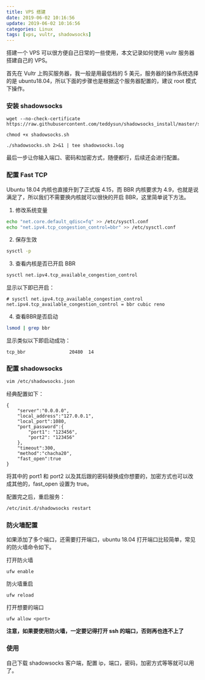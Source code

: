 ```yaml
---
title: VPS 搭建
date: 2019-06-02 10:16:56
update: 2019-06-02 10:16:56
categories: Linux
tags: [vps, vultr, shadowsocks]
---
```


搭建一个 VPS 可以很方便自己日常的一些使用，本文记录如何使用 vultr 服务器搭建自己的 VPS。

<!-- more -->

首先在 Vultr 上购买服务器，我一般是用最低档的 5 美元，服务器的操作系统选择的是 ubuntu18.04，所以下面的步骤也是根据这个服务器配置的，建议 root 模式下操作。

### 安装 shadowsocks

```shell
wget --no-check-certificate https://raw.githubusercontent.com/teddysun/shadowsocks_install/master/shadowsocks.sh

chmod +x shadowsocks.sh

./shadowsocks.sh 2>&1 | tee shadowsocks.log
```

最后一步让你输入端口、密码和加密方式，随便都行，后续还会进行配置。

### 配置 Fast TCP

Ubuntu 18.04 内核也直接升到了正式版 4.15，而 BBR 内核要求为 4.9，也就是说满足了，所以我们不需要换内核就可以很快的开启 BBR，这里简单说下方法。

1. 修改系统变量

```bash
echo "net.core.default_qdisc=fq" >> /etc/sysctl.conf
echo "net.ipv4.tcp_congestion_control=bbr" >> /etc/sysctl.conf
```

2. 保存生效

```bash
sysctl -p
```

3. 查看内核是否已开启 BBR

```bash
sysctl net.ipv4.tcp_available_congestion_control
```

显示以下即已开启：

```
# sysctl net.ipv4.tcp_available_congestion_control
net.ipv4.tcp_available_congestion_control = bbr cubic reno
```

4. 查看BBR是否启动

```bash
lsmod | grep bbr
```

显示类似以下即启动成功：

```
tcp_bbr                20480  14
```

### 配置 shadowsocks

```bash
vim /etc/shadowsocks.json
```

经典配置如下：

```
{
    "server":"0.0.0.0",
    "local_address":"127.0.0.1",
    "local_port":1080,
    "port_password":{
        "port1": "123456",
        "port2": "123456"
    },
    "timeout":300,
    "method":"chacha20",
    "fast_open":true
}
```

将其中的 port1 和 port2 以及其后跟的密码替换成你想要的，加密方式也可以改成其他的，fast_open 设置为 true。

配置完之后，重启服务：

```bash 
/etc/init.d/shadowsocks restart
```

### 防火墙配置

如果添加了多个端口，还需要打开端口，ubuntu 18.04 打开端口比较简单，常见的防火墙命令如下。

打开防火墙

`ufw enable`

防火墙重启

`ufw reload`

打开想要的端口

`ufw allow <port>`

**注意，如果要使用防火墙，一定要记得打开 ssh 的端口，否则再也连不上了**

### 使用

自己下载 shadowsocks 客户端，配置 ip，端口，密码，加密方式等等就可以用了。
